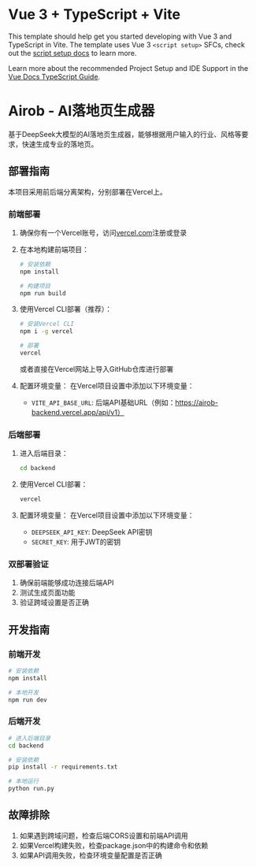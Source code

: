 # Vue 3 + TypeScript + Vite

This template should help get you started developing with Vue 3 and TypeScript in Vite. The template uses Vue 3 `<script setup>` SFCs, check out the [script setup docs](https://v3.vuejs.org/api/sfc-script-setup.html#sfc-script-setup) to learn more.

Learn more about the recommended Project Setup and IDE Support in the [Vue Docs TypeScript Guide](https://vuejs.org/guide/typescript/overview.html#project-setup).

# Airob - AI落地页生成器

基于DeepSeek大模型的AI落地页生成器，能够根据用户输入的行业、风格等要求，快速生成专业的落地页。

## 部署指南

本项目采用前后端分离架构，分别部署在Vercel上。

### 前端部署

1. 确保你有一个Vercel账号，访问[vercel.com](https://vercel.com)注册或登录

2. 在本地构建前端项目：
   ```bash
   # 安装依赖
   npm install
   
   # 构建项目
   npm run build
   ```

3. 使用Vercel CLI部署（推荐）：
   ```bash
   # 安装Vercel CLI
   npm i -g vercel
   
   # 部署
   vercel
   ```
   
   或者直接在Vercel网站上导入GitHub仓库进行部署

4. 配置环境变量：
   在Vercel项目设置中添加以下环境变量：
   - `VITE_API_BASE_URL`: 后端API基础URL（例如：https://airob-backend.vercel.app/api/v1）

### 后端部署

1. 进入后端目录：
   ```bash
   cd backend
   ```

2. 使用Vercel CLI部署：
   ```bash
   vercel
   ```

3. 配置环境变量：
   在Vercel项目设置中添加以下环境变量：
   - `DEEPSEEK_API_KEY`: DeepSeek API密钥
   - `SECRET_KEY`: 用于JWT的密钥

### 双部署验证

1. 确保前端能够成功连接后端API
2. 测试生成页面功能
3. 验证跨域设置是否正确

## 开发指南

### 前端开发

```bash
# 安装依赖
npm install

# 本地开发
npm run dev
```

### 后端开发

```bash
# 进入后端目录
cd backend

# 安装依赖
pip install -r requirements.txt

# 本地运行
python run.py
```

## 故障排除

1. 如果遇到跨域问题，检查后端CORS设置和前端API调用
2. 如果Vercel构建失败，检查package.json中的构建命令和依赖
3. 如果API调用失败，检查环境变量配置是否正确

